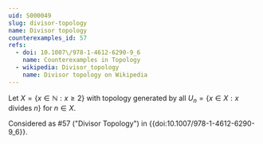 ```yaml
---
uid: S000049
slug: divisor-topology
name: Divisor topology
counterexamples_id: 57
refs:
  - doi: 10.1007\/978-1-4612-6290-9_6
    name: Counterexamples in Topology
  - wikipedia: Divisor_topology
    name: Divisor topology on Wikipedia
---
```

Let $X = \{x \in \mathbb{N} : x \geq 2\}$ with topology generated by all $U_n = \{x \in X : x$ divides $n\}$ for $n \in X$.

Considered as #57 ("Divisor Topology")
in {{doi:10.1007\/978-1-4612-6290-9_6}}.

<!-- [[Proof of Topology]]
To prove the set $\mathscr{B}=\{B_n : n\in X\}$ is a basis for a topology on $X$, we must prove:
$$\text{ For every } x\in X \text{ there exists some } B_n \text{ such that } x\in B_n$$
$$\text{ If }x\in B_a \cap B_b, \text{ there exists some } B_c \text{ such that } x\in B_c\subset B_a\cap B_b$$
To prove the first condition, note that for every $x\in X$, $x$ divides $x$. So by definition, $x \in B_x$.
To prove the second, let $x\in B_a\cap B_b$. It follows that $x\in B_a$ and $x\in B_b$ This is to say, $x$ is a common divisor of $a$ and $b$. Note that if $x \in B_n$, it follows that $x$ divides $n$. Therefore, all of the divisors of $x$ divide $n$ and thus are in $B_n$. The set $B_x$ is the set of all divisors of $x$, so $x\in B_x \subset B_a\cap B_b$. We have shown that both conditions hold, so therefore the set $\mathscr{B}$ is a basis for topology on $X$.
 -->
